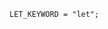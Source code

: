 <!-- This file is generated automatically by infrastructure scripts. Please don't edit by hand. -->

```{ .ebnf .slang-ebnf #LET_KEYWORD }
LET_KEYWORD = "let";
```
